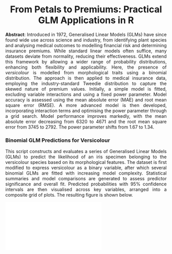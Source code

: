 <h1 align="center">From Petals to Premiums: Practical GLM Applications in R</h1>

<p align="justify">
<b>Abstract</b>: Introduced in 1972, Generalised Linear Models (GLMs) have since found wide use across science and industry, from identifying plant species and analysing medical outcomes to modelling financial risk and determining insurance premiums. While standard linear models often suffice, many datasets deviate from normality, reducing their effectiveness. GLMs extend this framework by allowing a wider range of probability distributions, enhancing both flexibility and applicability. Here, the presence of <i>versicolour</i> is modelled from morphological traits using a binomial distribution. The approach is then applied to medical insurance data, employing the industry-standard Tweedie distribution to capture the skewed nature of premium values. Initially, a simple model is fitted, excluding variable interactions and using a fixed power parameter. Model accuracy is assessed using the mean absolute error (MAE) and root mean square error (RMSE). A more advanced model is then developed, incorporating interaction terms and optimising the power parameter through a grid search. Model performance improves markedly, with the mean absolute error decreasing from 6320 to 4671 and the root mean square error from 3745 to 2792. The power parameter shifts from 1.67 to 1.34.
</p>


### Binomial GLM Predictions for Versicolour

<p align="justify">
This script constructs and evaluates a series of Generalised Linear Models (GLMs) to predict the likelihood of an iris specimen belonging to the versicolour species based on its morphological features. The dataset is first modified to express versicolour as a binary variable, after which several binomial GLMs are fitted with increasing model complexity. Statistical summaries and model comparisons are generated to assess predictor significance and overall fit. Predicted probabilities with 95% confidence intervals are then visualised across key variables, arranged into a composite grid of plots. The resulting figure is shown below.
</p>

![GLM Predicted Probabilities for Iris Versicolor](iris_glm_plots.pdf)
